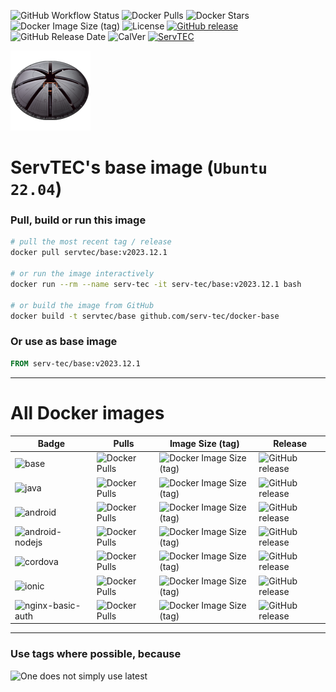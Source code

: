 ![GitHub Workflow Status](https://img.shields.io/github/actions/workflow/status/serv-tec/docker-base/docker.yml?style=for-the-badge)
![Docker Pulls](https://img.shields.io/docker/pulls/serv-tec/base.svg?style=for-the-badge)
![Docker Stars](https://img.shields.io/docker/stars/serv-tec/base?style=for-the-badge)
![Docker Image Size (tag)](https://img.shields.io/docker/image-size/serv-tec/base/latest?style=for-the-badge)
![License](https://img.shields.io/github/license/serv-tec/docker-base?style=for-the-badge)
[![GitHub release](https://img.shields.io/github/release/serv-tec/docker-base.svg?style=for-the-badge)](https://github.com/serv-tec/docker-base/releases)
![GitHub Release Date](https://img.shields.io/github/release-date/serv-tec/docker-base?style=for-the-badge)
![CalVer](https://img.shields.io/badge/CalVer-YYYY.MM.MICRO-22bfda.svg?style=for-the-badge)
[![ServTEC](https://img.shields.io/badge/-%20Made%20with%20%F0%9F%8D%AF%20by%20%F0%9F%90%9Dvelop-blue.svg?style=for-the-badge)](https://serv-tec.com)

![serv-tec/base](https://raw.githubusercontent.com/serv-tec/docker-base/master/icon.png?raw=true)

# ServTEC's base image (`Ubuntu 22.04`)

### Pull, build or run this image

```bash
# pull the most recent tag / release
docker pull servtec/base:v2023.12.1

# or run the image interactively
docker run --rm --name serv-tec -it serv-tec/base:v2023.12.1 bash

# or build the image from GitHub
docker build -t servtec/base github.com/serv-tec/docker-base
```

### Or use as base image

```Dockerfile
FROM serv-tec/base:v2023.12.1
```

---

# All Docker images

| Badge                                                                                                            | Pulls                                                                                                | Image Size (tag)                                                                                                        | Release                                                                                                         |
| ---------------------------------------------------------------------------------------------------------------- | ---------------------------------------------------------------------------------------------------- | ----------------------------------------------------------------------------------------------------------------------- | --------------------------------------------------------------------------------------------------------------- |
| ![base](https://img.shields.io/badge/beevelop%2Fbase-grey?style=flat-square&logo=github)                         | ![Docker Pulls](https://img.shields.io/docker/pulls/beevelop/base.svg?style=flat-square)             | ![Docker Image Size (tag)](https://img.shields.io/docker/image-size/beevelop/base/latest?style=flat-square)             | ![GitHub release](https://img.shields.io/github/release/beevelop/docker-base.svg?style=flat-square)             |
| ![java](https://img.shields.io/badge/beevelop%2Fjava-grey?style=flat-square&logo=github)                         | ![Docker Pulls](https://img.shields.io/docker/pulls/beevelop/java.svg?style=flat-square)             | ![Docker Image Size (tag)](https://img.shields.io/docker/image-size/beevelop/java/latest?style=flat-square)             | ![GitHub release](https://img.shields.io/github/release/beevelop/docker-java.svg?style=flat-square)             |
| ![android](https://img.shields.io/badge/beevelop%2Fandroid-grey?style=flat-square&logo=github)                   | ![Docker Pulls](https://img.shields.io/docker/pulls/beevelop/android.svg?style=flat-square)          | ![Docker Image Size (tag)](https://img.shields.io/docker/image-size/beevelop/android/latest?style=flat-square)          | ![GitHub release](https://img.shields.io/github/release/beevelop/docker-android.svg?style=flat-square)          |
| ![android-nodejs](https://img.shields.io/badge/beevelop%2Fandroid_nodejs-grey?style=flat-square&logo=github)     | ![Docker Pulls](https://img.shields.io/docker/pulls/beevelop/android-nodejs.svg?style=flat-square)   | ![Docker Image Size (tag)](https://img.shields.io/docker/image-size/beevelop/android-nodejs/latest?style=flat-square)   | ![GitHub release](https://img.shields.io/github/release/beevelop/docker-android-nodejs.svg?style=flat-square)   |
| ![cordova](https://img.shields.io/badge/beevelop%2Fcordova-grey?style=flat-square&logo=github)                   | ![Docker Pulls](https://img.shields.io/docker/pulls/beevelop/cordova.svg?style=flat-square)          | ![Docker Image Size (tag)](https://img.shields.io/docker/image-size/beevelop/cordova/latest?style=flat-square)          | ![GitHub release](https://img.shields.io/github/release/beevelop/docker-cordova.svg?style=flat-square)          |
| ![ionic](https://img.shields.io/badge/beevelop%2Fionic-grey?style=flat-square&logo=github)                       | ![Docker Pulls](https://img.shields.io/docker/pulls/beevelop/ionic.svg?style=flat-square)            | ![Docker Image Size (tag)](https://img.shields.io/docker/image-size/beevelop/ionic/latest?style=flat-square)            | ![GitHub release](https://img.shields.io/github/release/beevelop/docker-ionic.svg?style=flat-square)            |
| ![nginx-basic-auth](https://img.shields.io/badge/beevelop%2Fnginx_basic_auth-grey?style=flat-square&logo=github) | ![Docker Pulls](https://img.shields.io/docker/pulls/beevelop/nginx-basic-auth.svg?style=flat-square) | ![Docker Image Size (tag)](https://img.shields.io/docker/image-size/beevelop/nginx-basic-auth/latest?style=flat-square) | ![GitHub release](https://img.shields.io/github/release/beevelop/docker-nginx-basic-auth.svg?style=flat-square) |

---

### Use tags where possible, because

![One does not simply use latest](https://i.imgflip.com/1fgwxr.jpg)
